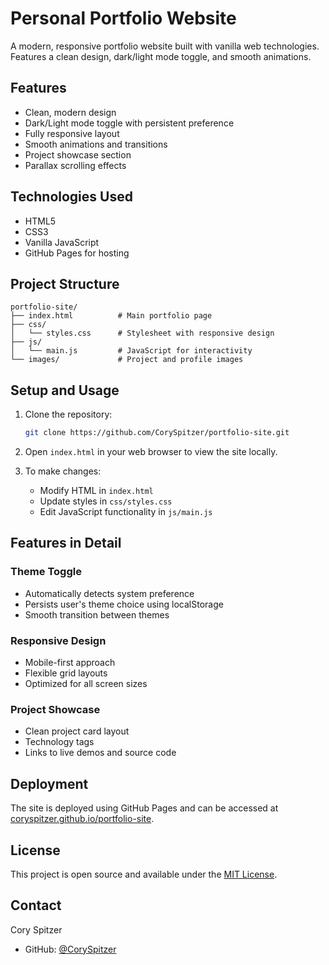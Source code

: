 # Personal Portfolio Website

A modern, responsive portfolio website built with vanilla web technologies. Features a clean design, dark/light mode toggle, and smooth animations.

## Features

- Clean, modern design
- Dark/Light mode toggle with persistent preference
- Fully responsive layout
- Smooth animations and transitions
- Project showcase section
- Parallax scrolling effects

## Technologies Used

- HTML5
- CSS3
- Vanilla JavaScript
- GitHub Pages for hosting

## Project Structure

```
portfolio-site/
├── index.html          # Main portfolio page
├── css/
│   └── styles.css      # Stylesheet with responsive design
├── js/
│   └── main.js         # JavaScript for interactivity
└── images/             # Project and profile images
```

## Setup and Usage

1. Clone the repository:
   ```bash
   git clone https://github.com/CorySpitzer/portfolio-site.git
   ```

2. Open `index.html` in your web browser to view the site locally.

3. To make changes:
   - Modify HTML in `index.html`
   - Update styles in `css/styles.css`
   - Edit JavaScript functionality in `js/main.js`

## Features in Detail

### Theme Toggle
- Automatically detects system preference
- Persists user's theme choice using localStorage
- Smooth transition between themes

### Responsive Design
- Mobile-first approach
- Flexible grid layouts
- Optimized for all screen sizes

### Project Showcase
- Clean project card layout
- Technology tags
- Links to live demos and source code

## Deployment

The site is deployed using GitHub Pages and can be accessed at [coryspitzer.github.io/portfolio-site](https://coryspitzer.github.io/portfolio-site).

## License

This project is open source and available under the [MIT License](LICENSE).

## Contact

Cory Spitzer
- GitHub: [@CorySpitzer](https://github.com/CorySpitzer)